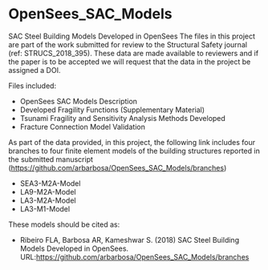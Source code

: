 # OpenSees_SAC_Models
SAC Steel Building Models Developed in OpenSees
The files in this project are part of the work submitted for review to the Structural Safety journal (ref: STRUCS_2018_395). 
These data are made available to reviewers and if the paper is to be accepted we will request that the data in the project be assigned a DOI.

Files included:
* OpenSees SAC Models Description
* Developed Fragility Functions (Supplementary Material)
* Tsunami Fragility and Sensitivity Analysis Methods Developed
* Fracture Connection Model Validation

As part of the data provided, in this project, the following link includes four branches to four finite element models of the building structures reported in the submitted manuscript (https://github.com/arbarbosa/OpenSees_SAC_Models/branches)
* SEA3-M2A-Model
* LA9-M2A-Model
* LA3-M2A-Model
* LA3-M1-Model

These models should be cited as: 
* Ribeiro FLA, Barbosa AR, Kameshwar S. (2018) SAC Steel Building Models Developed in OpenSees. URL:https://github.com/arbarbosa/OpenSees_SAC_Models/branches
